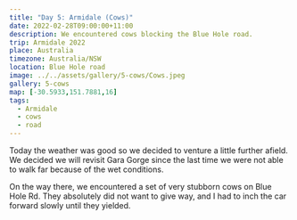 ```yaml
---
title: "Day 5: Armidale (Cows)"
date: 2022-02-28T09:00:00+11:00
description: We encountered cows blocking the Blue Hole road.
trip: Armidale 2022
place: Australia
timezone: Australia/NSW
location: Blue Hole road
image: ../../assets/gallery/5-cows/Cows.jpeg
gallery: 5-cows
map: [-30.5933,151.7881,16]
tags:
  - Armidale
  - cows
  - road
---
```

Today the weather was good so we decided to venture a little further afield. We decided we will revisit Gara Gorge since the last time we were not able to walk far because of the wet conditions.

On the way there, we encountered a set of very stubborn cows on Blue Hole Rd. They absolutely did not want to give way, and I had to inch the car forward slowly until they yielded.

